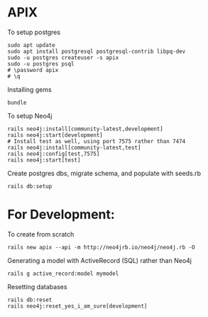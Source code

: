 # APIX

To setup postgres
```
sudo apt update
sudo apt install postgresql postgresql-contrib libpq-dev
sudo -u postgres createuser -s apix
sudo -u postgres psql
# \password apix
# \q
```
Installing gems
```
bundle
```
To setup Neo4j
```
rails neo4j:install[community-latest,development]
rails neo4j:start[development]
# Install test as well, using port 7575 rather than 7474
rails neo4j:install[community-latest,test]
rails neo4j:config[test,7575]
rails neo4j:start[test]
```
Create postgres dbs, migrate schema, and populate with seeds.rb
```
rails db:setup
```
# For Development:
To create from scratch
```
rails new apix --api -m http://neo4jrb.io/neo4j/neo4j.rb -O
```
Generating a model with ActiveRecord (SQL) rather than Neo4j
```
rails g active_record:model mymodel
```
Resetting databases
```
rails db:reset
rails neo4j:reset_yes_i_am_sure[development]
```
